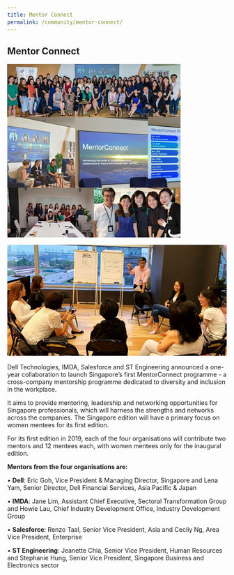 ```yaml
---
title: Mentor Connect
permalink: /community/mentor-connect/
---
```

<h2>Mentor Connect </h2>
<p><img src="/images/mentor-connect-1.jpg"/></p>
<p><img src="/images/mentor-connect2.jpg"/></p>
Dell Technologies, IMDA, Salesforce and ST Engineering announced a one-year collaboration to launch Singapore’s first MentorConnect programme - a cross-company mentorship programme dedicated to diversity and inclusion in the workplace.

It aims to provide mentoring, leadership and networking opportunities for Singapore professionals, which will harness the strengths and networks across the companies. The Singapore edition will have a primary focus on women mentees for its first edition.

For its first edition in 2019, each of the four organisations will contribute two mentors and 12 mentees each, with women mentees only for the inaugural edition.
<p><strong>Mentors from the four organisations are: </strong></p>

• **Dell**: Eric Goh, Vice President & Managing Director, Singapore and Lena Yam, Senior Director, Dell Financial Services, Asia Pacific & Japan

• **IMDA**: Jane Lim, Assistant Chief Executive, Sectoral Transformation Group and Howie Lau, Chief Industry Development Office, Industry Development Group

• **Salesforce**: Renzo Taal, Senior Vice President, Asia and Cecily Ng, Area Vice President, Enterprise

• **ST Engineering**: Jeanette Chia, Senior Vice President, Human Resources and Stephanie Hung, Senior Vice President, Singapore Business and Electronics sector
